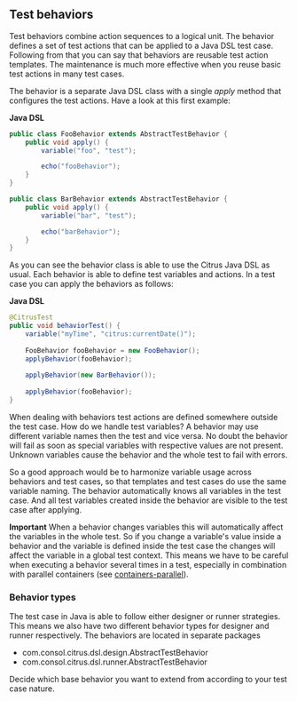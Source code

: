 ## Test behaviors

Test behaviors combine action sequences to a logical unit. The behavior defines a set of test actions that can be applied to a Java DSL test case.
Following from that you can say that behaviors are reusable test action templates. The maintenance is much more effective when you reuse basic test actions
in many test cases.

The behavior is a separate Java DSL class with a single *apply* method that configures the test actions. Have a look at this first example:

**Java DSL**
 
```java
public class FooBehavior extends AbstractTestBehavior {
    public void apply() {
        variable("foo", "test");

        echo("fooBehavior");
    }
}

public class BarBehavior extends AbstractTestBehavior {
    public void apply() {
        variable("bar", "test");

        echo("barBehavior");
    }
}
```

As you can see the behavior class is able to use the Citrus Java DSL as usual. Each behavior is able to define test variables and actions. In a test case you can apply the behaviors
as follows:

**Java DSL** 

```java
@CitrusTest
public void behaviorTest() {
    variable("myTime", "citrus:currentDate()");
    
    FooBehavior fooBehavior = new FooBehavior();
    applyBehavior(fooBehavior);
    
    applyBehavior(new BarBehavior());
    
    applyBehavior(fooBehavior);
}
```

When dealing with behaviors test actions are defined somewhere outside the test case. How do we handle test variables? A behavior may use different variable names then the test and vice versa. 
No doubt the behavior will fail as soon as special variables with respective values are not present. Unknown variables cause the behavior and the whole test to fail with errors.

So a good approach would be to harmonize variable usage across behaviors and test cases, so that templates and test cases do use the same variable naming. The behavior automatically knows all variables in the test case.
And all test variables created inside the behavior are visible to the test case after applying.

**Important**
When a behavior changes variables this will automatically affect the variables in the whole test. So if you change a variable's value inside a behavior and the variable is defined inside the test case the changes will affect 
the variable in a global test context. This means we have to be careful when executing a behavior several times in a test, especially in combination with parallel containers (see [containers-parallel](containers-parallel)).

### Behavior types

The test case in Java is able to follow either designer or runner strategies. This means we also have two different behavior types for designer and runner respectively.
The behaviors are located in separate packages

* com.consol.citrus.dsl.design.AbstractTestBehavior
* com.consol.citrus.dsl.runner.AbstractTestBehavior

Decide which base behavior you want to extend from according to your test case nature.